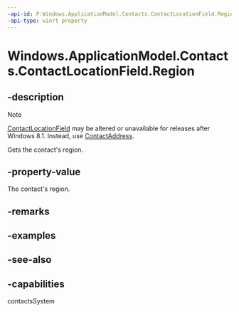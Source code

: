```yaml
---
-api-id: P:Windows.ApplicationModel.Contacts.ContactLocationField.Region
-api-type: winrt property
---
```


<!-- Property syntax
public string Region { get; }
-->

# Windows.ApplicationModel.Contacts.ContactLocationField.Region

## -description
> [!NOTE]
> [ContactLocationField](contactlocationfield.md) may be altered or unavailable for releases after Windows 8.1. Instead, use [ContactAddress](contactaddress.md).

Gets the contact's region.

## -property-value
The contact's region.

## -remarks

## -examples

## -see-also

## -capabilities
contactsSystem
